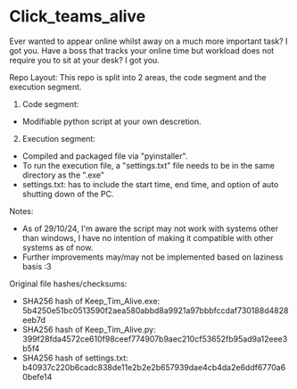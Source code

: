 # Click_teams_alive
Ever wanted to appear online whilst away on a much more important task? I got you.
Have a boss that tracks your online time but workload does not require you to sit at your desk? I got you.


Repo Layout:
This repo is split into 2 areas, the code segment and the execution segment.

1. Code segment:
- Modifiable python script at your own descretion.

2. Execution segment:
- Compiled and packaged file via "pyinstaller". 
- To run the execution file, a "settings.txt" file needs to be in the same directory as the ".exe"
- settings.txt: has to include the start time, end time, and option of auto shutting down of the PC.

Notes:
- As of 29/10/24, I'm aware the script may not work with systems other than windows, I have no intention of making it compatible with other systems as of now.
- Further improvements may/may not be implemented based on laziness basis :3


Original file hashes/checksums:
- SHA256 hash of Keep_Tim_Alive.exe:<br />5b4250e51bc0513590f2aea580abbd8a9921a97bbbfccdaf730188d4828eeb7d<br />
- SHA256 hash of Keep_Tim_Alive.py:<br />399f28fda4572ce610f98ceef774907b9aec210cf53652fb95ad9a12eee3b5f4<br />
- SHA256 hash of settings.txt:<br />b40937c220b6cadc838de11e2b2e2b657939dae4cb4da2e6ddf6770a60befe14<br />
